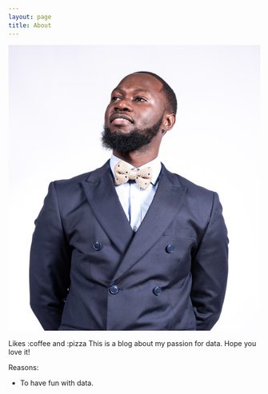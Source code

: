 ```yaml
---
layout: page
title: About
---
```


![pic](/assets/images/co.png)



Likes :coffee and :pizza
This is a blog about my passion for data.
Hope you love it!

Reasons:
- To have fun with data.
